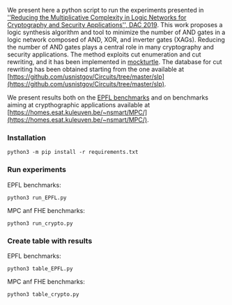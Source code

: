We present here a python script to run the experiments presented in [''Reducing the Multiplicative Complexity in Logic Networks for Cryptography and Security Applications'', DAC 2019](). This work proposes a logic synthesis
algorithm and tool to minimize the number of AND gates in a
logic network composed of AND, XOR, and inverter gates (XAGs). Reducing the number of AND gates plays a central role in many
cryptography and security applications.
The method exploits cut enumeration and cut rewriting, and it has been implemented in [mockturtle](https://github.com/lsils/mockturtle). The database for cut rewriting has been obtained starting from the one available at [https://github.com/usnistgov/Circuits/tree/master/slp](https://github.com/usnistgov/Circuits/tree/master/slp). 

We present results both on the [EPFL benchmarks](https://github.com/lsils/benchmarks) and on benchmarks aiming at crypthographic applications available at [https://homes.esat.kuleuven.be/~nsmart/MPC/](https://homes.esat.kuleuven.be/~nsmart/MPC/). 

### Installation

```
python3 -m pip install -r requirements.txt
```

### Run experiments

EPFL benchmarks: 

```
python3 run_EPFL.py
```

MPC anf FHE benchmarks: 

```
python3 run_crypto.py
```

### Create table with results 

EPFL benchmarks:

```
python3 table_EPFL.py
```

MPC anf FHE benchmarks: 

```
python3 table_crypto.py
```